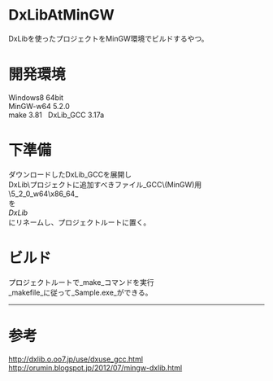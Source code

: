 # DxLibAtMinGW  
DxLibを使ったプロジェクトをMinGW環境でビルドするやつ。  


# 開発環境
Windows8 64bit  
MinGW-w64 5.2.0  
make 3.81  
DxLib_GCC 3.17a

# 下準備
ダウンロードしたDxLib_GCCを展開し  
DxLib\\プロジェクトに追加すべきファイル_GCC\\(MinGW)用\\5_2_0_w64\\x86_64_  
を  
_DxLib_  
にリネームし、プロジェクトルートに置く。

# ビルド
プロジェクトルートで_make_コマンドを実行  
_makefile_に従って_Sample.exe_ができる。

---
# 参考  
http://dxlib.o.oo7.jp/use/dxuse_gcc.html  
http://orumin.blogspot.jp/2012/07/mingw-dxlib.html  
